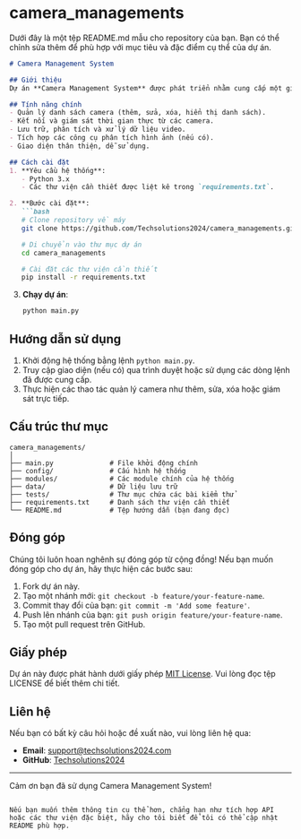 # camera_managements

Dưới đây là một tệp README.md mẫu cho repository của bạn. Bạn có thể chỉnh sửa thêm để phù hợp với mục tiêu và đặc điểm cụ thể của dự án.

```markdown
# Camera Management System

## Giới thiệu
Dự án **Camera Management System** được phát triển nhằm cung cấp một giải pháp quản lý camera hiệu quả, linh hoạt và dễ sử dụng. Hệ thống này giúp quản lý, giám sát và xử lý dữ liệu từ nhiều camera khác nhau.

## Tính năng chính
- Quản lý danh sách camera (thêm, sửa, xóa, hiển thị danh sách).
- Kết nối và giám sát thời gian thực từ các camera.
- Lưu trữ, phân tích và xử lý dữ liệu video.
- Tích hợp các công cụ phân tích hình ảnh (nếu có).
- Giao diện thân thiện, dễ sử dụng.

## Cách cài đặt
1. **Yêu cầu hệ thống**:
   - Python 3.x
   - Các thư viện cần thiết được liệt kê trong `requirements.txt`.

2. **Bước cài đặt**:
   ```bash
   # Clone repository về máy
   git clone https://github.com/Techsolutions2024/camera_managements.git

   # Di chuyển vào thư mục dự án
   cd camera_managements

   # Cài đặt các thư viện cần thiết
   pip install -r requirements.txt
   ```

3. **Chạy dự án**:
   ```bash
   python main.py
   ```

## Hướng dẫn sử dụng
1. Khởi động hệ thống bằng lệnh `python main.py`.
2. Truy cập giao diện (nếu có) qua trình duyệt hoặc sử dụng các dòng lệnh đã được cung cấp.
3. Thực hiện các thao tác quản lý camera như thêm, sửa, xóa hoặc giám sát trực tiếp.

## Cấu trúc thư mục
```plaintext
camera_managements/
│
├── main.py              # File khởi động chính
├── config/              # Cấu hình hệ thống
├── modules/             # Các module chính của hệ thống
├── data/                # Dữ liệu lưu trữ
├── tests/               # Thư mục chứa các bài kiểm thử
├── requirements.txt     # Danh sách thư viện cần thiết
└── README.md            # Tệp hướng dẫn (bạn đang đọc)
```

## Đóng góp
Chúng tôi luôn hoan nghênh sự đóng góp từ cộng đồng! Nếu bạn muốn đóng góp cho dự án, hãy thực hiện các bước sau:
1. Fork dự án này.
2. Tạo một nhánh mới: `git checkout -b feature/your-feature-name`.
3. Commit thay đổi của bạn: `git commit -m 'Add some feature'`.
4. Push lên nhánh của bạn: `git push origin feature/your-feature-name`.
5. Tạo một pull request trên GitHub.

## Giấy phép
Dự án này được phát hành dưới giấy phép [MIT License](LICENSE). Vui lòng đọc tệp LICENSE để biết thêm chi tiết.

## Liên hệ
Nếu bạn có bất kỳ câu hỏi hoặc đề xuất nào, vui lòng liên hệ qua:
- **Email**: support@techsolutions2024.com
- **GitHub**: [Techsolutions2024](https://github.com/Techsolutions2024)

---

Cảm ơn bạn đã sử dụng Camera Management System!
```

Nếu bạn muốn thêm thông tin cụ thể hơn, chẳng hạn như tích hợp API hoặc các thư viện đặc biệt, hãy cho tôi biết để tôi có thể cập nhật README phù hợp.
